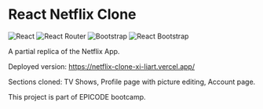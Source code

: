 # React Netflix Clone
![React](https://img.shields.io/badge/-React-333?style=flat&logo=react)
![React Router](https://img.shields.io/badge/-React_Router-333?style=flat&logo=reactrouter)
![Bootstrap](https://img.shields.io/badge/-Bootstrap-333?style=flat&logo=bootstrap)
![React Bootstrap](https://img.shields.io/badge/-React_Bootstrap-333?style=flat&logo=reactbootstrap)

A partial replica of the Netflix App.

Deployed version: https://netflix-clone-xi-liart.vercel.app/

Sections cloned: TV Shows, Profile page with picture editing, Account page.

This project is part of EPICODE bootcamp.
